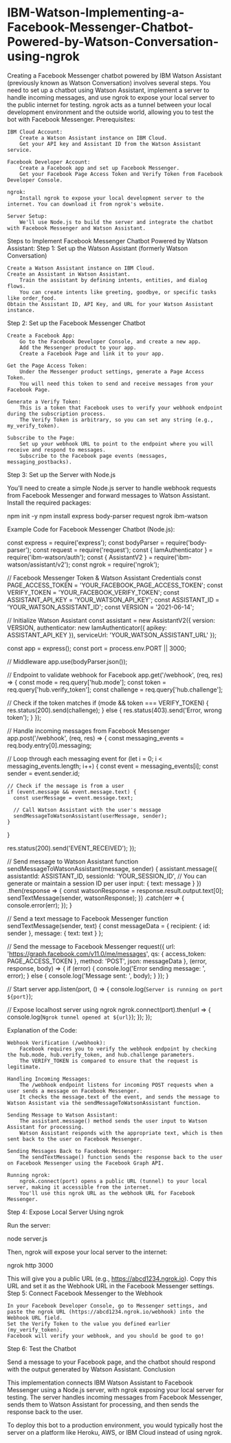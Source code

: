 # IBM-Watson-Implementing-a-Facebook-Messenger-Chatbot-Powered-by-Watson-Conversation-using-ngrok
Creating a Facebook Messenger chatbot powered by IBM Watson Assistant (previously known as Watson Conversation) involves several steps. You need to set up a chatbot using Watson Assistant, implement a server to handle incoming messages, and use ngrok to expose your local server to the public internet for testing. ngrok acts as a tunnel between your local development environment and the outside world, allowing you to test the bot with Facebook Messenger.
Prerequisites:

    IBM Cloud Account:
        Create a Watson Assistant instance on IBM Cloud.
        Get your API key and Assistant ID from the Watson Assistant service.

    Facebook Developer Account:
        Create a Facebook app and set up Facebook Messenger.
        Get your Facebook Page Access Token and Verify Token from Facebook Developer Console.

    ngrok:
        Install ngrok to expose your local development server to the internet. You can download it from ngrok's website.

    Server Setup:
        We'll use Node.js to build the server and integrate the chatbot with Facebook Messenger and Watson Assistant.

Steps to Implement Facebook Messenger Chatbot Powered by Watson Assistant:
Step 1: Set up the Watson Assistant (formerly Watson Conversation)

    Create a Watson Assistant instance on IBM Cloud.
    Create an Assistant in Watson Assistant.
        Train the assistant by defining intents, entities, and dialog flows.
        You can create intents like greeting, goodbye, or specific tasks like order_food.
    Obtain the Assistant ID, API Key, and URL for your Watson Assistant instance.

Step 2: Set up the Facebook Messenger Chatbot

    Create a Facebook App:
        Go to the Facebook Developer Console, and create a new app.
        Add the Messenger product to your app.
        Create a Facebook Page and link it to your app.

    Get the Page Access Token:
        Under the Messenger product settings, generate a Page Access Token.
        You will need this token to send and receive messages from your Facebook Page.

    Generate a Verify Token:
        This is a token that Facebook uses to verify your webhook endpoint during the subscription process.
        The Verify Token is arbitrary, so you can set any string (e.g., my_verify_token).

    Subscribe to the Page:
        Set up your webhook URL to point to the endpoint where you will receive and respond to messages.
        Subscribe to the Facebook page events (messages, messaging_postbacks).

Step 3: Set up the Server with Node.js

You’ll need to create a simple Node.js server to handle webhook requests from Facebook Messenger and forward messages to Watson Assistant.
Install the required packages:

npm init -y
npm install express body-parser request ngrok ibm-watson

Example Code for Facebook Messenger Chatbot (Node.js):

const express = require('express');
const bodyParser = require('body-parser');
const request = require('request');
const { IamAuthenticator } = require('ibm-watson/auth');
const { AssistantV2 } = require('ibm-watson/assistant/v2');
const ngrok = require('ngrok');

// Facebook Messenger Token & Watson Assistant Credentials
const PAGE_ACCESS_TOKEN = 'YOUR_FACEBOOK_PAGE_ACCESS_TOKEN';
const VERIFY_TOKEN = 'YOUR_FACEBOOK_VERIFY_TOKEN';
const ASSISTANT_API_KEY = 'YOUR_WATSON_API_KEY';
const ASSISTANT_ID = 'YOUR_WATSON_ASSISTANT_ID';
const VERSION = '2021-06-14';

// Initialize Watson Assistant
const assistant = new AssistantV2({
  version: VERSION,
  authenticator: new IamAuthenticator({
    apikey: ASSISTANT_API_KEY
  }),
  serviceUrl: 'YOUR_WATSON_ASSISTANT_URL'
});

const app = express();
const port = process.env.PORT || 3000;

// Middleware
app.use(bodyParser.json());

// Endpoint to validate webhook for Facebook
app.get('/webhook', (req, res) => {
  const mode = req.query['hub.mode'];
  const token = req.query['hub.verify_token'];
  const challenge = req.query['hub.challenge'];

  // Check if the token matches
  if (mode && token === VERIFY_TOKEN) {
    res.status(200).send(challenge);
  } else {
    res.status(403).send('Error, wrong token');
  }
});

// Handle incoming messages from Facebook Messenger
app.post('/webhook', (req, res) => {
  const messaging_events = req.body.entry[0].messaging;

  // Loop through each messaging event
  for (let i = 0; i < messaging_events.length; i++) {
    const event = messaging_events[i];
    const sender = event.sender.id;

    // Check if the message is from a user
    if (event.message && event.message.text) {
      const userMessage = event.message.text;

      // Call Watson Assistant with the user's message
      sendMessageToWatsonAssistant(userMessage, sender);
    }
  }
  
  res.status(200).send('EVENT_RECEIVED');
});

// Send message to Watson Assistant
function sendMessageToWatsonAssistant(message, sender) {
  assistant.message({
    assistantId: ASSISTANT_ID,
    sessionId: 'YOUR_SESSION_ID', // You can generate or maintain a session ID per user
    input: { text: message }
  })
  .then(response => {
    const watsonResponse = response.result.output.text[0];
    sendTextMessage(sender, watsonResponse);
  })
  .catch(err => {
    console.error(err);
  });
}

// Send a text message to Facebook Messenger
function sendTextMessage(sender, text) {
  const messageData = {
    recipient: {
      id: sender
    },
    message: {
      text: text
    }
  };

  // Send the message to Facebook Messenger
  request({
    url: 'https://graph.facebook.com/v11.0/me/messages',
    qs: { access_token: PAGE_ACCESS_TOKEN },
    method: 'POST',
    json: messageData
  }, (error, response, body) => {
    if (error) {
      console.log('Error sending message: ', error);
    } else {
      console.log('Message sent: ', body);
    }
  });
}

// Start server
app.listen(port, () => {
  console.log(`Server is running on port ${port}`);

  // Expose localhost server using ngrok
  ngrok.connect(port).then(url => {
    console.log(`Ngrok tunnel opened at ${url}`);
  });
});

Explanation of the Code:

    Webhook Verification (/webhook):
        Facebook requires you to verify the webhook endpoint by checking the hub.mode, hub.verify_token, and hub.challenge parameters.
        The VERIFY_TOKEN is compared to ensure that the request is legitimate.

    Handling Incoming Messages:
        The /webhook endpoint listens for incoming POST requests when a user sends a message on Facebook Messenger.
        It checks the message.text of the event, and sends the message to Watson Assistant via the sendMessageToWatsonAssistant function.

    Sending Message to Watson Assistant:
        The assistant.message() method sends the user input to Watson Assistant for processing.
        Watson Assistant responds with the appropriate text, which is then sent back to the user on Facebook Messenger.

    Sending Messages Back to Facebook Messenger:
        The sendTextMessage() function sends the response back to the user on Facebook Messenger using the Facebook Graph API.

    Running ngrok:
        ngrok.connect(port) opens a public URL (tunnel) to your local server, making it accessible from the internet.
        You'll use this ngrok URL as the webhook URL for Facebook Messenger.

Step 4: Expose Local Server Using ngrok

Run the server:

node server.js

Then, ngrok will expose your local server to the internet:

ngrok http 3000

This will give you a public URL (e.g., https://abcd1234.ngrok.io). Copy this URL and set it as the Webhook URL in the Facebook Messenger settings.
Step 5: Connect Facebook Messenger to the Webhook

    In your Facebook Developer Console, go to Messenger settings, and paste the ngrok URL (https://abcd1234.ngrok.io/webhook) into the Webhook URL field.
    Set the Verify Token to the value you defined earlier (my_verify_token).
    Facebook will verify your webhook, and you should be good to go!

Step 6: Test the Chatbot

Send a message to your Facebook page, and the chatbot should respond with the output generated by Watson Assistant.
Conclusion

This implementation connects IBM Watson Assistant to Facebook Messenger using a Node.js server, with ngrok exposing your local server for testing. The server handles incoming messages from Facebook Messenger, sends them to Watson Assistant for processing, and then sends the response back to the user.

To deploy this bot to a production environment, you would typically host the server on a platform like Heroku, AWS, or IBM Cloud instead of using ngrok.

